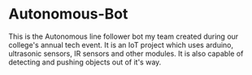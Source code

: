 # Autonomous-Bot
This is the Autonomous line follower bot my team created during our college's annual tech event. It is an IoT project which uses arduino, ultrasonic sensors, IR sensors and other modules. It is also capable of detecting and pushing objects out of it's way.
